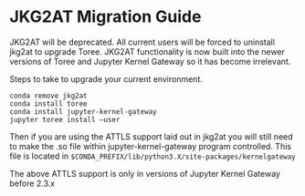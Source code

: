 # JKG2AT Migration Guide

JKG2AT will be deprecated.
All current users will be forced to uninstall jkg2at to upgrade Toree.
JKG2AT functionality is now built into the newer versions of Toree and Jupyter Kernel Gateway so it has become irrelevant.

Steps to take to upgrade your current environment.
```
conda remove jkg2at
conda install toree
conda install jupyter-kernel-gateway
jupyter toree install –user
```

Then if you are using the ATTLS support laid out in jkg2at you will still need to make the .so file within jupyter-kernel-gateway program controlled. This file is located in `$CONDA_PREFIX/lib/python3.X/site-packages/kernelgateway`

The above ATTLS support is only in versions of Jupyter Kernel Gateway before 2.3.x